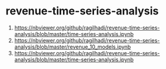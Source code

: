 # revenue-time-series-analysis

1. https://nbviewer.org/github/ragilhadi/revenue-time-series-analysis/blob/master/time-series-analysis.ipynb
2. https://nbviewer.org/github/ragilhadi/revenue-time-series-analysis/blob/master/revenue_10_models.ipynb
3. https://nbviewer.org/github/ragilhadi/revenue-time-series-analysis/blob/master/time-series-analysis.ipynb

